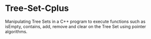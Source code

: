 # Tree-Set-Cplus

Manipulating Tree Sets in a C++ program to execute functions such as isEmpty, contains, add, remove and clear on the Tree Set using pointer algorithms.
